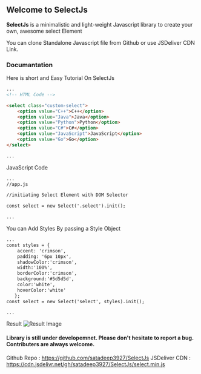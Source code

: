 ## Welcome to SelectJs

**SelectJs** is a minimalistic and light-weight Javascript library to create your own, awesome select Element

You can clone Standalone Javascript file from Github or use JSDeliver CDN Link.

### Documantation

Here is short and Easy Tutorial On SelectJs

```markdown
...
<!-- HTML Code -->

<select class="custom-select">
    <option value="C++">C++</option>
    <option value="Java">Java</option>
    <option value="Python">Python</option>
    <option value="C#">C#</option>
    <option value="JavaScript">JavaScript</option>
    <option value="Go">Go</option>
</select>

...
```
JavaScript Code

```markdown
...
//app.js

//initiating Select Element with DOM Selector

const select = new Select('.select').init();

...
```
You can Add Styles By passing a Style Object
```markdown
...
const styles = {
    accent: 'crimson',
    padding: '6px 10px',
    shadowColor:'crimson',
    width:'100%',
    borderColor:'crimson',
    background:'#5d5d5d',
    color:'white',
    hoverColor:'white'
   };
const select = new Select('select', styles).init();

...
```
Result 
![Result Image](https://user-images.githubusercontent.com/63926708/151357140-68b39291-2b76-4b8a-a62b-f3f064ea4703.png)

#### Library is still under developemnet. Please don't hesitate to report a bug. Contributers are always welcome.
Github Repo : https://github.com/satadeep3927/SelectJs
JSDeliver CDN : https://cdn.jsdelivr.net/gh/satadeep3927/SelectJs/select.min.js

